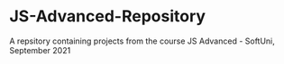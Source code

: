 # JS-Advanced-Repository
A repsitory containing projects from the course JS Advanced - SoftUni, September 2021
